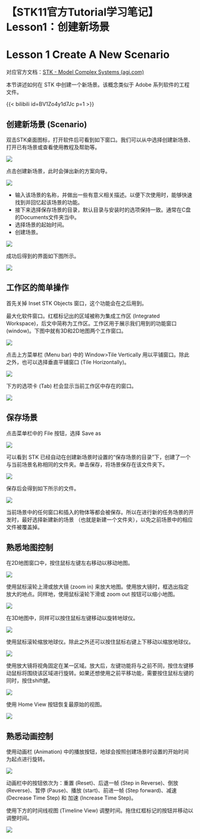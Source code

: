# 【STK11官方Tutorial学习笔记】Lesson1：创建新场景


# Lesson 1 Create A New Scenario

对应官方文档：[STK - Model Complex Systems (agi.com)](https://help.agi.com/stk/11.6.1/index.htm#training/StartBuildScenarios.htm%3FTocPath%3DTraining%7CLevel%25201%2520-%2520Beginner%2520Training%7C_____1)

本节讲述如何在 STK 中创建一个新场景。该概念类似于 Adobe 系列软件的工程文件。

{{< bilibili id=BV1Zo4y1d7Jc p=1 >}}

## 创建新场景 (Scenario)

双击STK桌面图标，打开软件后可看到如下窗口。我们可以从中选择创建新场景、打开已有场景或查看使用教程及帮助等。

![](/img/STK_Tutorial/Lesson1/01.png)

点击创建新场景，此时会弹出新的方案向导。

![](/img/STK_Tutorial/Lesson1/02.png)

* 输入该场景的名称，并做出一些有意义相关描述。以便下次使用时，能够快速找到并回忆起该场景的功能。
* 接下来选择保存场景的目录，默认目录与安装时的选项保持一致。通常在C盘的Documents文件夹当中。
* 选择场景的起始时间。
* 创建场景。

![](/img/STK_Tutorial/Lesson1/03.png)

成功后得到的界面如下图所示。

![](/img/STK_Tutorial/Lesson1/04.png)

## 工作区的简单操作

首先关掉 Inset STK Objects 窗口，这个功能会在之后用到。

最大化软件窗口。红框标记出的区域被称为集成工作区 (Integrated Workspace)，后文中简称为工作区。工作区用于展示我们用到的功能窗口 (window)。下图中就有3D和2D地图两个工作窗口。

![](/img/STK_Tutorial/Lesson1/05.png)

点击上方菜单栏 (Menu bar) 中的 Window>Tile Vertically 用以平铺窗口。除此之外，也可以选择垂直平铺窗口 (Tile Horizontally)。

![](/img/STK_Tutorial/Lesson1/06.png)

下方的选项卡 (Tab) 栏会显示当前工作区中存在的窗口。

![](/img/STK_Tutorial/Lesson1/07.png)

## 保存场景

点击菜单栏中的 File 按钮，选择 Save as

![](/img/STK_Tutorial/Lesson1/08.png)

可以看到 STK 已经自动在创建新场景时设置的“保存场景的目录”下，创建了一个与当前场景名称相同的文件夹。单击保存，将场景保存在该文件夹下。

![](/img/STK_Tutorial/Lesson1/09.png)

保存后会得到如下所示的文件。

![](/img/STK_Tutorial/Lesson1/10.png)

当前场景中的任何窗口和插入的物体等都会被保存。所以在进行新的任务场景的开发时，最好选择新建新的场景 （也就是新建一个文件夹），以免之前场景中的相应文件被覆盖掉。

## 熟悉地图控制

在2D地图窗口中，按住鼠标左键左右移动以移动地图。

![](/img/STK_Tutorial/Lesson1/11.png)

使用鼠标滚轮上滑或放大镜 (zoom in) 来放大地图。使用放大镜时，框选出指定放大的地点。同样地，使用鼠标滚轮下滑或 zoom out 按钮可以缩小地图。

![](/img/STK_Tutorial/Lesson1/12.png)

在3D地图中，同样可以按住鼠标左键移动以旋转地球仪。

![](/img/STK_Tutorial/Lesson1/13.png)

使用鼠标滚轮缩放地球仪。除此之外还可以按住鼠标右键上下移动以缩放地球仪。

![](/img/STK_Tutorial/Lesson1/14.png)

使用放大镜将视角固定在某一区域。放大后，左键功能将与之前不同，按住左键移动鼠标将围绕该区域进行旋转。如果还想使用之前平移功能，需要按住鼠标左键的同时，按住shift健。

![](/img/STK_Tutorial/Lesson1/15.png)

使用 Home View 按钮恢复最原始的视图。

![](/img/STK_Tutorial/Lesson1/16.png)

## 熟悉动画控制

使用动画栏 (Animation) 中的播放按钮，地球会按照创建场景时设置的开始时间为起点进行旋转。

![](/img/STK_Tutorial/Lesson1/17.png)

动画栏中的按钮依次为：重置 (Reset)、后退一帧 (Step in Reverse)、倒放 (Reverse)、暂停 (Pause)、播放 (start)、前进一帧 (Step forward)、减速 (Decrease Time Step) 和 加速 (Increase Time Step)。

使用下方的时间线视图 (Timeline View) 调整时间。拖住红框标记的按钮并移动以调整时间。

![](/img/STK_Tutorial/Lesson1/18.png)
